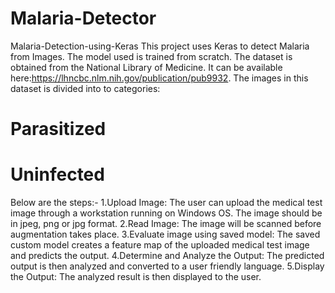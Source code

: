 # Malaria-Detector
Malaria-Detection-using-Keras
This project uses Keras to detect Malaria from Images. The model used is trained from scratch. The dataset is obtained from the National Library of Medicine. It can be available here:https://lhncbc.nlm.nih.gov/publication/pub9932. The images in this dataset is divided into to categories:

# Parasitized
# Uninfected
Below are the steps:-
1.Upload Image: The user can upload the medical test image through a workstation running on Windows OS. The image should be in jpeg, png or jpg format.
2.Read Image: The image will be scanned before augmentation takes place.
3.Evaluate image using saved model: The saved custom model creates a feature map of the uploaded medical test image and predicts the output.
4.Determine and Analyze the Output: The predicted output is then analyzed and converted to a user friendly language.
5.Display the Output: The analyzed result is then displayed to the user.

